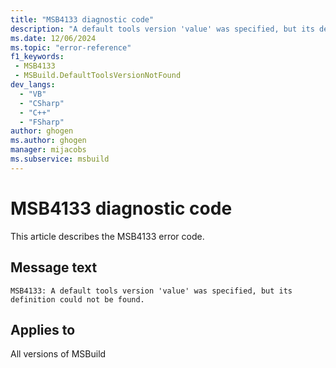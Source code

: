 ```yaml
---
title: "MSB4133 diagnostic code"
description: "A default tools version 'value' was specified, but its definition could not be found."
ms.date: 12/06/2024
ms.topic: "error-reference"
f1_keywords:
 - MSB4133
 - MSBuild.DefaultToolsVersionNotFound
dev_langs:
  - "VB"
  - "CSharp"
  - "C++"
  - "FSharp"
author: ghogen
ms.author: ghogen
manager: mijacobs
ms.subservice: msbuild
---
```


# MSB4133 diagnostic code

<!-- :::ErrorDefinitionDescription::: -->
<!-- :::editable-content name="introDescription"::: -->
This article describes the MSB4133 error code.
<!-- :::editable-content-end::: -->

## Message text

```output
MSB4133: A default tools version 'value' was specified, but its definition could not be found.
```

<!-- :::editable-content name="postOutputDescription"::: -->
<!--
{StrBegin="MSB4133: "}
-->
<!-- :::editable-content-end::: -->
<!-- :::ErrorDefinitionDescription-end::: -->

## Applies to

All versions of MSBuild
